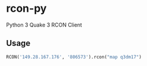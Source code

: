 # rcon-py

Python 3 Quake 3 RCON Client

## Usage

```python
RCON('149.28.167.176', '806573').rcon("map q3dm17")
```
